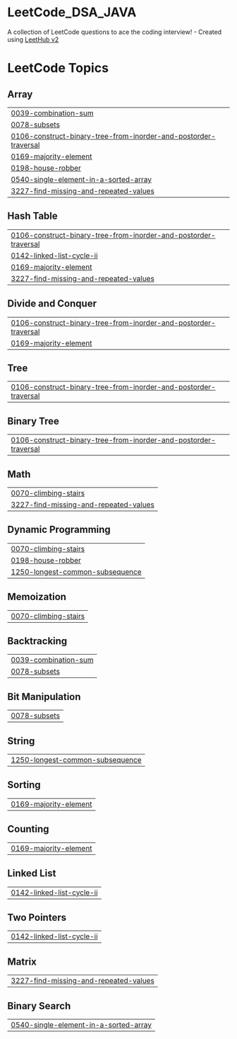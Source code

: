 # LeetCode_DSA_JAVA
A collection of LeetCode questions to ace the coding interview! - Created using [LeetHub v2](https://github.com/arunbhardwaj/LeetHub-2.0)

<!---LeetCode Topics Start-->
# LeetCode Topics
## Array
|  |
| ------- |
| [0039-combination-sum](https://github.com/riyaaajain286/LeetCode_DSA_JAVA/tree/master/0039-combination-sum) |
| [0078-subsets](https://github.com/riyaaajain286/LeetCode_DSA_JAVA/tree/master/0078-subsets) |
| [0106-construct-binary-tree-from-inorder-and-postorder-traversal](https://github.com/riyaaajain286/LeetCode_DSA_JAVA/tree/master/0106-construct-binary-tree-from-inorder-and-postorder-traversal) |
| [0169-majority-element](https://github.com/riyaaajain286/LeetCode_DSA_JAVA/tree/master/0169-majority-element) |
| [0198-house-robber](https://github.com/riyaaajain286/LeetCode_DSA_JAVA/tree/master/0198-house-robber) |
| [0540-single-element-in-a-sorted-array](https://github.com/riyaaajain286/LeetCode_DSA_JAVA/tree/master/0540-single-element-in-a-sorted-array) |
| [3227-find-missing-and-repeated-values](https://github.com/riyaaajain286/LeetCode_DSA_JAVA/tree/master/3227-find-missing-and-repeated-values) |
## Hash Table
|  |
| ------- |
| [0106-construct-binary-tree-from-inorder-and-postorder-traversal](https://github.com/riyaaajain286/LeetCode_DSA_JAVA/tree/master/0106-construct-binary-tree-from-inorder-and-postorder-traversal) |
| [0142-linked-list-cycle-ii](https://github.com/riyaaajain286/LeetCode_DSA_JAVA/tree/master/0142-linked-list-cycle-ii) |
| [0169-majority-element](https://github.com/riyaaajain286/LeetCode_DSA_JAVA/tree/master/0169-majority-element) |
| [3227-find-missing-and-repeated-values](https://github.com/riyaaajain286/LeetCode_DSA_JAVA/tree/master/3227-find-missing-and-repeated-values) |
## Divide and Conquer
|  |
| ------- |
| [0106-construct-binary-tree-from-inorder-and-postorder-traversal](https://github.com/riyaaajain286/LeetCode_DSA_JAVA/tree/master/0106-construct-binary-tree-from-inorder-and-postorder-traversal) |
| [0169-majority-element](https://github.com/riyaaajain286/LeetCode_DSA_JAVA/tree/master/0169-majority-element) |
## Tree
|  |
| ------- |
| [0106-construct-binary-tree-from-inorder-and-postorder-traversal](https://github.com/riyaaajain286/LeetCode_DSA_JAVA/tree/master/0106-construct-binary-tree-from-inorder-and-postorder-traversal) |
## Binary Tree
|  |
| ------- |
| [0106-construct-binary-tree-from-inorder-and-postorder-traversal](https://github.com/riyaaajain286/LeetCode_DSA_JAVA/tree/master/0106-construct-binary-tree-from-inorder-and-postorder-traversal) |
## Math
|  |
| ------- |
| [0070-climbing-stairs](https://github.com/riyaaajain286/LeetCode_DSA_JAVA/tree/master/0070-climbing-stairs) |
| [3227-find-missing-and-repeated-values](https://github.com/riyaaajain286/LeetCode_DSA_JAVA/tree/master/3227-find-missing-and-repeated-values) |
## Dynamic Programming
|  |
| ------- |
| [0070-climbing-stairs](https://github.com/riyaaajain286/LeetCode_DSA_JAVA/tree/master/0070-climbing-stairs) |
| [0198-house-robber](https://github.com/riyaaajain286/LeetCode_DSA_JAVA/tree/master/0198-house-robber) |
| [1250-longest-common-subsequence](https://github.com/riyaaajain286/LeetCode_DSA_JAVA/tree/master/1250-longest-common-subsequence) |
## Memoization
|  |
| ------- |
| [0070-climbing-stairs](https://github.com/riyaaajain286/LeetCode_DSA_JAVA/tree/master/0070-climbing-stairs) |
## Backtracking
|  |
| ------- |
| [0039-combination-sum](https://github.com/riyaaajain286/LeetCode_DSA_JAVA/tree/master/0039-combination-sum) |
| [0078-subsets](https://github.com/riyaaajain286/LeetCode_DSA_JAVA/tree/master/0078-subsets) |
## Bit Manipulation
|  |
| ------- |
| [0078-subsets](https://github.com/riyaaajain286/LeetCode_DSA_JAVA/tree/master/0078-subsets) |
## String
|  |
| ------- |
| [1250-longest-common-subsequence](https://github.com/riyaaajain286/LeetCode_DSA_JAVA/tree/master/1250-longest-common-subsequence) |
## Sorting
|  |
| ------- |
| [0169-majority-element](https://github.com/riyaaajain286/LeetCode_DSA_JAVA/tree/master/0169-majority-element) |
## Counting
|  |
| ------- |
| [0169-majority-element](https://github.com/riyaaajain286/LeetCode_DSA_JAVA/tree/master/0169-majority-element) |
## Linked List
|  |
| ------- |
| [0142-linked-list-cycle-ii](https://github.com/riyaaajain286/LeetCode_DSA_JAVA/tree/master/0142-linked-list-cycle-ii) |
## Two Pointers
|  |
| ------- |
| [0142-linked-list-cycle-ii](https://github.com/riyaaajain286/LeetCode_DSA_JAVA/tree/master/0142-linked-list-cycle-ii) |
## Matrix
|  |
| ------- |
| [3227-find-missing-and-repeated-values](https://github.com/riyaaajain286/LeetCode_DSA_JAVA/tree/master/3227-find-missing-and-repeated-values) |
## Binary Search
|  |
| ------- |
| [0540-single-element-in-a-sorted-array](https://github.com/riyaaajain286/LeetCode_DSA_JAVA/tree/master/0540-single-element-in-a-sorted-array) |
<!---LeetCode Topics End-->